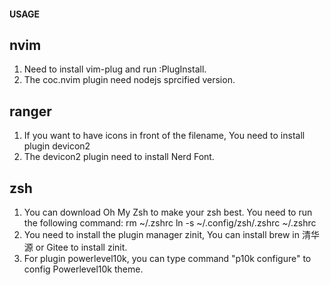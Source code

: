 #### USAGE

## nvim
1. Need to install vim-plug and run :PlugInstall. 
2. The coc.nvim plugin need nodejs sprcified version. 

## ranger
1. If you want to have icons in front of the filename, You need to install plugin devicon2
2. The devicon2 plugin need to install Nerd Font. 

## zsh
1. You can download Oh My Zsh to make your zsh best. 
You need to run the following command: 
rm ~/.zshrc
ln -s ~/.config/zsh/.zshrc ~/.zshrc
2. You need to install the plugin manager zinit, 
   You can install brew in 清华源 or Gitee to install zinit. 
3. For plugin powerlevel10k, you can type command "p10k configure" to config Powerlevel10k theme. 


